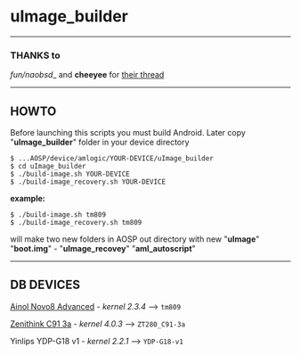 
# uImage_builder

***

### THANKS to
__fun_/naobsd__ and __cheeyee__
for [their thread]( http://forum.xda-developers.com/showthread.php?t=1312927 )

---

## HOWTO

Before launching this scripts you must build Android.
Later copy "__uImage_builder__" folder in your device directory

	$ ...AOSP/device/amlogic/YOUR-DEVICE/uImage_builder
	$ cd uImage_builder
	$ ./build-image.sh YOUR-DEVICE
	$ ./build-image_recovery.sh YOUR-DEVICE

 __example:__

	$ ./build-image.sh tm809
	$ ./build-image_recovery.sh tm809
will make two new folders in AOSP out directory with new
"**uImage**" "**boot.img**" - "**uImage_recovey**" "**aml_autoscript**"

---

## DB DEVICES
[Ainol Novo8 Advanced]( http://www.ainol.com/plugin.php?identifier=ainol&module=product&action=info&productid=38/ "link for last official firmware") - _kernel 2.3.4_ --> `tm809`

[Zenithink C91 3a]( http://www.zenithink.com/Eproducts_C91.php?download ) - _kernel 4.0.3_ --> `ZT280_C91-3a`

Yinlips YDP-G18 v1 - _kernel 2.2.1_ --> `YDP-G18-v1`
